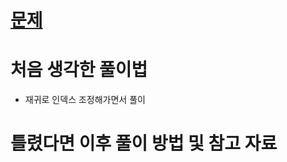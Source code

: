 # [문제](https://school.programmers.co.kr/learn/courses/30/lessons/68936)

# 처음 생각한 풀이법

- 재귀로 인덱스 조정해가면서 풀이

# 틀렸다면 이후 풀이 방법 및 참고 자료